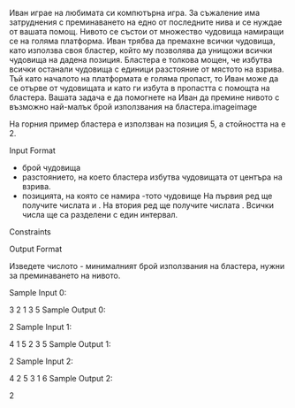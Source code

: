 Иван играе на любимата си компютърна игра. За съжаление има затруднения с преминаването на едно от последните нива и се нуждае от вашата помощ. Нивото се състои от множество чудовища намиращи се на голяма платформа. Иван трябва да премахне всички чудовища, като използва своя бластер, който му позволява да унищожи всички чудовища на дадена позиция. Бластера е толкова мощен, че избутва всички останали чудовища с  единици разстояние от мястото на взрива. Тъй като началото на платформата е голяма пропаст, то Иван може да се отърве от чудовищата и като ги избута в пропастта с помощта на бластера. Вашата задача е да помогнете на Иван да премине нивото с възможно най-малък брой използвания на бластера.imageimage

На горния пример бластера е използван на позиция 5, а стойността на  e 2.

Input Format

 - брой чудовища
 - разстоянието, на което бластера избутва чудовищата от центъра на взрива.
 - позицията, на която се намира -тото чудовище
На първия ред ще получите числата  и . На втория ред ще получите числата . Всички числа ще са разделени с един интервал.

Constraints

Output Format

Изведете числото  - минималният брой използвания на бластера, нужни за преминаването на нивото.

Sample Input 0:

3 2
1 3 5
Sample Output 0:

2
Sample Input 1:

4 1
5 2 3 5
Sample Output 1:

2
Sample Input 2:

4 2
5 3 1 6
Sample Output 2:

2
